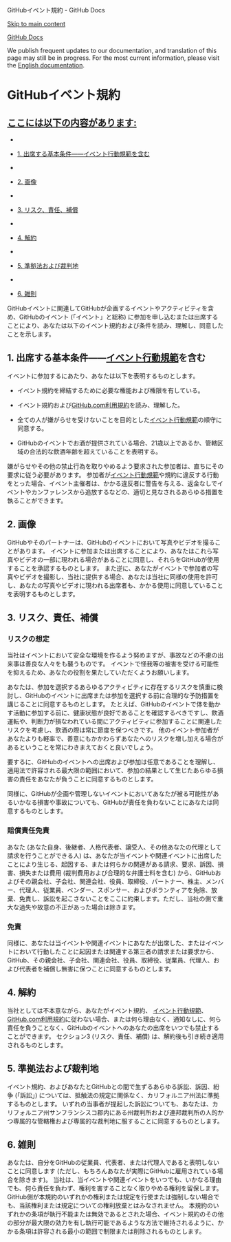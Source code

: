 GitHubイベント規約 - GitHub Docs

[Skip to main content](#main-content)

[](/ja)[GitHub Docs](/ja)

We publish frequent updates to our documentation, and translation of this page may still be in progress. For the most current information, please visit the [English documentation](/en).

GitHubイベント規約
==========

[ここには以下の内容があります:](/site-policy/github-terms/github-event-terms#in-this-article)
----------

*
* [1. 出席する基本条件――イベント行動規範を含む](#1-basic-requirements-to-attend---including-the-event-code-of-conduct)

*
* [2. 画像](#2-pictures)

*
* [3. リスク、責任、補償](#3-risk-liability-and-indemnity)

*
* [4. 解約](#4-termination)

*
* [5. 準拠法および裁判地](#5-choice-of-law-and-venue)

*
* [6. 雑則](#6-miscellaneous-terms)

GitHubイベントに関連してGitHubが企画するイベントやアクティビティを含め、GitHubのイベント (「イベント」と総称) に参加を申し込むまたは出席することにより、あなたは以下のイベント規約および条件を読み、理解し、同意したことを示します。

[](#1-basic-requirements-to-attend---including-the-event-code-of-conduct)1. 出席する基本条件――[イベント行動規範](/ja/articles/github-event-code-of-conduct)を含む
----------

イベントに参加するにあたり、あなたは以下を表明するものとします。

* イベント規約を締結するために必要な権能および権限を有している。

* イベント規約および[GitHub.com利用規約](/ja/articles/github-terms-of-service)を読み、理解した。

* 全ての人が嫌がらせを受けないことを目的とした[イベント行動規範](/ja/articles/github-event-code-of-conduct)の順守に同意する。

* GitHubのイベントでお酒が提供されている場合、21歳以上であるか、管轄区域の合法的な飲酒年齢を超えていることを表明する。

嫌がらせやその他の禁止行為を取りやめるよう要求された参加者は、直ちにその要求に従う必要があります。 参加者が[イベント行動規範](/ja/articles/github-event-code-of-conduct)や規約に違反する行動をとった場合、イベント主催者は、かかる違反者に警告を与える、返金なしでイベントやカンファレンスから追放するなどの、適切と見なされるあらゆる措置を執ることができます。

[](#2-pictures)2. 画像
----------

GitHubやそのパートナーは、GitHubのイベントにおいて写真やビデオを撮ることがあります。 イベントに参加または出席することにより、あなたはこれら写真やビデオの一部に現われる場合があることに同意し、それらをGitHubが使用することを承認するものとします。 また逆に、あなたがイベントで参加者の写真やビデオを撮影し、当社に提供する場合、あなたは当社に同様の使用を許可し、あなたの写真やビデオに現われる出席者も、かかる使用に同意していることを表明するものとします。

[](#3-risk-liability-and-indemnity)3. リスク、責任、補償
----------

### [](#assumption-of-risk)リスクの想定 ###

当社はイベントにおいて安全な環境を作るよう努めますが、事故などの不慮の出来事は善良な人々をも襲うものです。 イベントで怪我等の被害を受ける可能性を抑えるため、あなたの役割を果たしていただくようお願いします。

あなたは、参加を選択するあらゆるアクティビティに存在するリスクを慎重に検討し、GitHubのイベントに出席または参加を選択する前に合理的な予防措置を講じることに同意するものとします。 たとえば、GitHubのイベントで体を動かす活動に参加する前に、健康状態が良好であることを確認するべきですし、飲酒運転や、判断力が損なわれている間にアクティビティに参加することに関連したリスクを考慮し、飲酒の際は常に節度を保つべきです。 他のイベント参加者があなたよりも軽率で、善意にもかかわらずあなたへのリスクを増し加える場合があるということを常にわきまえておくと良いでしょう。

要するに、GitHubのイベントへの出席および参加は任意であることを理解し、適用法で許容される最大限の範囲において、参加の結果として生じたあらゆる損害の責任をあなたが負うことに同意するものとします。

同様に、GitHubが企画や管理しないイベントにおいてあなたが被る可能性があるいかなる損害や事故についても、GitHubが責任を負わないことにあなたは同意するものとします。

### [](#release-of-liability)賠償責任免責 ###

あなた (あなた自身、後継者、人格代表者、譲受人、その他あなたの代理として請求を行うことができる人) は、あなたが当イベントや関連イベントに出席したことにより生じる、起因する、または何らかの関連がある請求、要求、訴因、損害、損失または費用 (裁判費用および合理的な弁護士料を含む) から、GitHubおよびその親会社、子会社、関連会社、役員、取締役、パートナー、株主、メンバー、代理人、従業員、ベンダー、スポンサー、およびボランティアを免除、放棄、免責し、訴訟を起こさないことをここに約束します。ただし、当社の側で重大な過失や故意の不正があった場合は除きます。

### [](#indemnity)免責 ###

同様に、あなたは当イベントや関連イベントにあなたが出席した、またはイベントにおいて行動したことに起因または関連する第三者の請求または要求から、GitHub、その親会社、子会社、関連会社、役員、取締役、従業員、代理人、および代表者を補償し無害に保つことに同意するものとします。

[](#4-termination)4. 解約
----------

当社としては不本意ながら、あなたがイベント規約、 [イベント行動規範](/ja/articles/github-event-code-of-conduct)、[GitHub.com利用規約](/ja/articles/github-terms-of-service)に従わない場合、または何ら理由なく、通知なしに、何ら責任を負うことなく、GitHubのイベントへのあなたの出席をいつでも禁止することができます。 セクション3 (リスク、責任、補償) は、解約後も引き続き適用されるものとします。

[](#5-choice-of-law-and-venue)5. 準拠法および裁判地
----------

イベント規約、およびあなたとGitHubとの間で生ずるあらゆる訴訟、訴因、紛争 (「訴訟」) については、抵触法の規定に関係なく、カリフォルニア州法に準拠するものとします。 いずれの当事者が提起した訴訟についても、あなたは、カリフォルニア州サンフランシスコ郡内にある州裁判所および連邦裁判所の人的かつ専属的な管轄権および専属的な裁判地に服することに同意するものとします。

[](#6-miscellaneous-terms)6. 雑則
----------

あなたは、自分をGitHubの従業員、代表者、または代理人であると表明しないことに同意します (ただし、もちろんあなたが実際にGitHubに雇用されている場合を除きます)。 当社は、当イベントや関連イベントをいつでも、いかなる理由でも、何ら責任を負わず、権利を害することなく取りやめる権利を留保します。 GitHub側が本規約のいずれかの権利または規定を行使または強制しない場合でも、当該権利または規定についての権利放棄とはみなされません。 本規約のいずれかの条項が執行不能または無効であるとされた場合、イベント規約のその他の部分が最大限の効力を有し執行可能であるような方法で維持されるように、かかる条項は許容される最小の範囲で制限または削除されるものとします。
